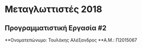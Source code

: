 # Μεταγλωττιστές 2018
## Προγραμματιστική Εργασία #2

**Ονοματεπώνυμο: Τουλάκης Αλέξανδρος
**Α.Μ.: Π2015067


